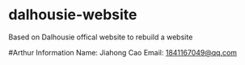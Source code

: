 # dalhousie-website
Based on Dalhousie offical website to rebuild a website 

#Arthur Information
Name: Jiahong Cao
Email: 1841167049@qq.com
